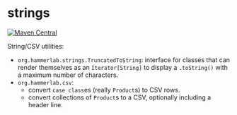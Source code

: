 # strings

[![Maven Central](https://img.shields.io/maven-central/v/org.hammerlab/strings_2.11.svg?maxAge=600)](http://search.maven.org/#search%7Cga%7C1%7Cstrings)

String/CSV utilities:
- `org.hammerlab.strings.TruncatedToString`: interface for classes that can render themselves as an `Iterator[String]` to display a `.toString()` with a maximum number of characters.
- `org.hammerlab.csv`:
  - convert `case class`es (really `Product`s) to CSV rows.
  - convert collections of `Product`s to a CSV, optionally including a header line.
